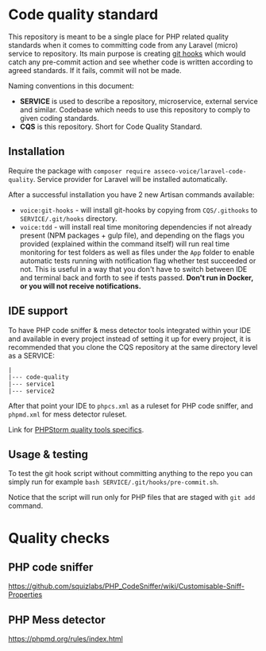 # Code quality standard

This repository is meant to be a single place for PHP related quality 
standards when it comes to committing code from any Laravel (micro) service
to repository. Its main purpose is creating [git hooks](https://githooks.com/) 
which would catch any pre-commit action and see whether code is written 
according to agreed standards. If it fails, commit will not be made. 

Naming conventions in this document:

- **SERVICE** is used to describe a repository, microservice, external 
service and similar. Codebase which needs to use this repository to comply
to given coding standards.
- **CQS** is this repository. Short for Code Quality Standard.

## Installation

Require the package with ``composer require asseco-voice/laravel-code-quality``.
Service provider for Laravel will be installed automatically.

After a successful installation you have 2 new Artisan commands available:

- ``voice:git-hooks`` - will install git-hooks by copying 
from `CQS/.githooks` to `SERVICE/.git/hooks` directory. 
- ``voice:tdd`` - will install real time monitoring dependencies if not already 
present (NPM packages + gulp file), and depending on the flags you provided (explained
within the command itself) will run real time monitoring for test folders as well as
files under the ``App`` folder to enable automatic tests running with notification flag
whether test succeeded or not. This is useful in a way that you don't have to switch
between IDE and terminal back and forth to see if tests passed. **Don't run in Docker,
or you will not receive notifications.** 

## IDE support

To have PHP code sniffer & mess detector tools integrated within your 
IDE and available in every project instead of setting it up for every
project, it is recommended that you clone the CQS repository at the same 
directory level as a SERVICE:

```
|
|--- code-quality
|--- service1
|--- service2
```
After that point your IDE to ``phpcs.xml`` as a ruleset for PHP code
sniffer, and ``phpmd.xml`` for mess detector ruleset.

Link for [PHPStorm quality tools specifics](https://www.jetbrains.com/help/phpstorm/php-code-quality-tools.html).

## Usage & testing

To test the git hook script without committing anything to the repo
you can simply run for example `bash SERVICE/.git/hooks/pre-commit.sh`.

Notice that the script will run only for PHP files that are staged 
with `git add` command. 

# Quality checks

## PHP code sniffer

https://github.com/squizlabs/PHP_CodeSniffer/wiki/Customisable-Sniff-Properties

## PHP Mess detector

https://phpmd.org/rules/index.html
